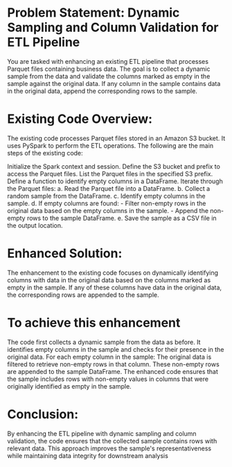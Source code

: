 # Problem Statement: Dynamic Sampling and Column Validation for ETL Pipeline
You are tasked with enhancing an existing ETL pipeline that processes Parquet files containing business data. The goal is to collect a dynamic sample from the data and validate the columns marked as empty in the sample against the original data. If any column in the sample contains data in the original data, append the corresponding rows to the sample.

# Existing Code Overview:
The existing code processes Parquet files stored in an Amazon S3 bucket. It uses PySpark to perform the ETL operations. The following are the main steps of the existing code:

Initialize the Spark context and session.
Define the S3 bucket and prefix to access the Parquet files.
List the Parquet files in the specified S3 prefix.
Define a function to identify empty columns in a DataFrame.
Iterate through the Parquet files:
    a. Read the Parquet file into a DataFrame.
    b. Collect a random sample from the DataFrame.
    c. Identify empty columns in the sample.
    d. If empty columns are found:
    - Filter non-empty rows in the original data based on the empty columns in the sample.
    - Append the non-empty rows to the sample DataFrame.
e. Save the sample as a CSV file in the output location.
# Enhanced Solution:
The enhancement to the existing code focuses on dynamically identifying columns with data in the original data based on the columns marked as empty in the sample. If any of these columns have data in the original data, the corresponding rows are appended to the sample.

# To achieve this enhancement

The code first collects a dynamic sample from the data as before.
    It identifies empty columns in the sample and checks for their presence in the original data.
    For each empty column in the sample:
    The original data is filtered to retrieve non-empty rows in that column.
    These non-empty rows are appended to the sample DataFrame.
    The enhanced code ensures that the sample includes rows with non-empty values in columns that were originally identified as empty in the sample.
# Conclusion:
By enhancing the ETL pipeline with dynamic sampling and column validation, the code ensures that the collected sample contains rows with relevant data. This approach improves the sample's representativeness while maintaining data integrity for downstream analysis
